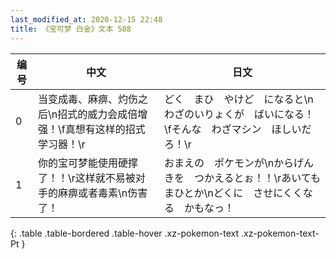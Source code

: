 ```yaml
---
last_modified_at: 2020-12-15 22:48
title: 《宝可梦 白金》文本 588
---
```

| 编号 | 中文 | 日文 |
| ---- | ---- | ---- |
| 0 | 当变成毒、麻痹、灼伤之后\n招式的威力会成倍增强！\f真想有这样的招式学习器！\r | どく　まひ　やけど　になると\nわざのいりょくが　ばいになる！\fそんな　わざマシン　ほしいだろ！\r |
| 1 | 你的宝可梦能使用硬撑了！！\r这样就不易被对手的麻痹或者毒素\n伤害了！ | おまえの　ポケモンが\nからげんきを　つかえるとぉ！！\rあいても　まひとか\nどくに　させにくくなる　かもなっ！ |
{: .table .table-bordered .table-hover .xz-pokemon-text .xz-pokemon-text-Pt }